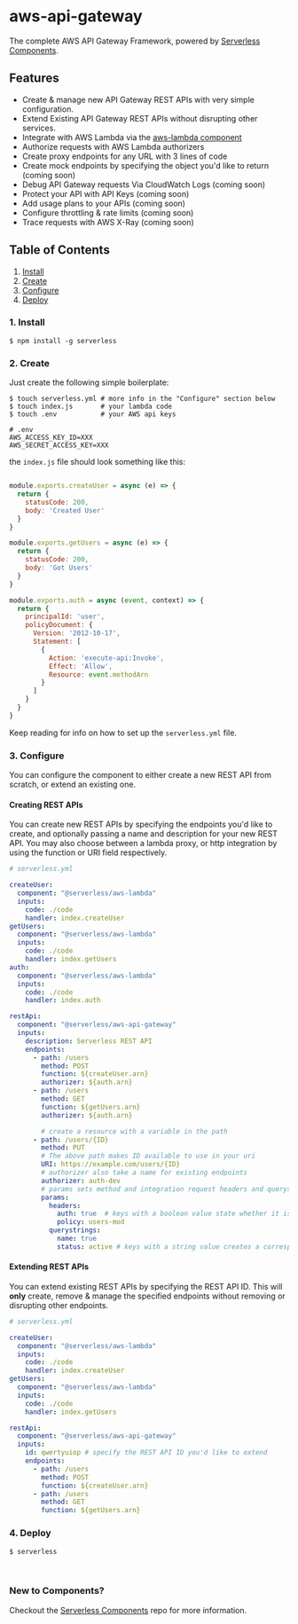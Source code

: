 # aws-api-gateway

The complete AWS API Gateway Framework, powered by [Serverless Components](https://github.com/serverless/components).

## Features

- Create & manage new API Gateway REST APIs with very simple configuration.
- Extend Existing API Gateway REST APIs without disrupting other services.
- Integrate with AWS Lambda via the [aws-lambda component](https://github.com/serverless-components/aws-lambda)
- Authorize requests with AWS Lambda authorizers
- Create proxy endpoints for any URL with 3 lines of code
- Create mock endpoints by specifying the object you'd like to return (coming soon)
- Debug API Gateway requests Via CloudWatch Logs (coming soon)
- Protect your API with API Keys (coming soon)
- Add usage plans to your APIs (coming soon)
- Configure throttling & rate limits (coming soon)
- Trace requests with AWS X-Ray (coming soon)

## Table of Contents

1. [Install](#1-install)
2. [Create](#2-create)
3. [Configure](#3-configure)
4. [Deploy](#4-deploy)

### 1. Install

```shell
$ npm install -g serverless
```

### 2. Create

Just create the following simple boilerplate:

```shell
$ touch serverless.yml # more info in the "Configure" section below
$ touch index.js       # your lambda code
$ touch .env           # your AWS api keys
```

```
# .env
AWS_ACCESS_KEY_ID=XXX
AWS_SECRET_ACCESS_KEY=XXX
```

the `index.js` file should look something like this:


```js

module.exports.createUser = async (e) => {
  return {
    statusCode: 200,
    body: 'Created User'
  }
}

module.exports.getUsers = async (e) => {
  return {
    statusCode: 200,
    body: 'Got Users'
  }
}

module.exports.auth = async (event, context) => {
  return {
    principalId: 'user',
    policyDocument: {
      Version: '2012-10-17',
      Statement: [
        {
          Action: 'execute-api:Invoke',
          Effect: 'Allow',
          Resource: event.methodArn
        }
      ]
    }
  }
}

```

Keep reading for info on how to set up the `serverless.yml` file.

### 3. Configure
You can configure the component to either create a new REST API from scratch, or extend an existing one.

#### Creating REST APIs
You can create new REST APIs by specifying the endpoints you'd like to create, and optionally passing a name 
and description for your new REST API. You may also choose between a lambda proxy, or http integration by 
using the function or URI field respectively.

```yml
# serverless.yml

createUser:
  component: "@serverless/aws-lambda"
  inputs:
    code: ./code
    handler: index.createUser
getUsers:
  component: "@serverless/aws-lambda"
  inputs:
    code: ./code
    handler: index.getUsers
auth:
  component: "@serverless/aws-lambda"
  inputs:
    code: ./code
    handler: index.auth

restApi:
  component: "@serverless/aws-api-gateway"
  inputs:
    description: Serverless REST API
    endpoints:
      - path: /users
        method: POST
        function: ${createUser.arn}
        authorizer: ${auth.arn}
      - path: /users
        method: GET
        function: ${getUsers.arn}
        authorizer: ${auth.arn}

        # create a resource with a variable in the path
      - path: /users/{ID}
        method: PUT
        # The above path makes ID available to use in your uri
        URI: https://example.com/users/{ID}
        # authorizer also take a name for existing endpoints
        authorizer: auth-dev
        # params sets method and integration request headers and querystring parameters
        params:
          headers:
            auth: true  # keys with a boolean value state whether it is required or not
            policy: users-mod
          querystrings:
            name: true
            status: active # keys with a string value creates a corresponding static variable in integration request only
```

#### Extending REST APIs
You can extend existing REST APIs by specifying the REST API ID. This will **only** create, remove & manage the specified endpoints without removing or disrupting other endpoints.

```yml
# serverless.yml

createUser:
  component: "@serverless/aws-lambda"
  inputs:
    code: ./code
    handler: index.createUser
getUsers:
  component: "@serverless/aws-lambda"
  inputs:
    code: ./code
    handler: index.getUsers

restApi:
  component: "@serverless/aws-api-gateway"
  inputs:
    id: qwertyuiop # specify the REST API ID you'd like to extend
    endpoints:
      - path: /users
        method: POST
        function: ${createUser.arn}
      - path: /users
        method: GET
        function: ${getUsers.arn}
```

### 4. Deploy

```shell
$ serverless
```

&nbsp;

### New to Components?

Checkout the [Serverless Components](https://github.com/serverless/components) repo for more information.
